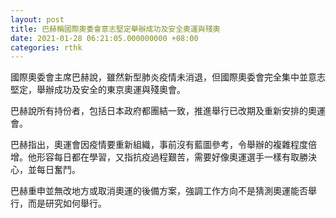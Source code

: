 ```yaml
---
layout: post
title: 巴赫稱國際奧委會意志堅定舉辦成功及安全奧運與殘奧
date: 2021-01-28 06:21:05.000000000 +08:00
categories: rthk
---
```


國際奧委會主席巴赫說，雖然新型肺炎疫情未消退，但國際奧委會完全集中並意志堅定，舉辦成功及安全的東京奧運與殘奧會。

巴赫說所有持份者，包括日本政府都團結一致，推進舉行已改期及重新安排的奧運會。

巴赫指出，奧運會因疫情要重新組織，事前沒有藍圖參考，令舉辦的複雜程度倍增。他形容每日都在學習，又指抗疫過程艱苦，需要好像奧運選手一樣有取勝決心，並每日奮鬥。

巴赫重申並無改地方或取消奧運的後備方案，強調工作方向不是猜測奧運能否舉行，而是研究如何舉行。
